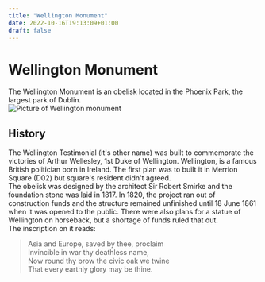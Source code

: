 ```yaml
---
title: "Wellington Monument"
date: 2022-10-16T19:13:09+01:00
draft: false
---
```

# Wellington Monument

The Wellington Monument is an obelisk located in the Phoenix Park, the largest park of Dublin.  
![Picture of Wellington monument](/images/obelisk.jpg)

## History

The Wellington Testimonial (it's other name) was built to commemorate the victories of Arthur Wellesley, 1st Duke of Wellington. Wellington, is a famous British politician born in Ireland. The first plan was to built it in Merrion Square (D02) but square's resident didn't agreed.  
The obelisk was designed by the architect Sir Robert Smirke and the foundation stone was laid in 1817. In 1820, the project ran out of construction funds and the structure remained unfinished until 18 June 1861 when it was opened to the public. There were also plans for a statue of Wellington on horseback, but a shortage of funds ruled that out.  
The inscription on it reads: 

> Asia and Europe, saved by thee, proclaim  
> Invincible in war thy deathless name,  
> Now round thy brow the civic oak we twine  
> That every earthly glory may be thine.  
